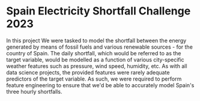 # Spain Electricity Shortfall Challenge 2023

In this project We were tasked to model the shortfall between the energy generated by means of fossil fuels and various renewable sources - for the country of Spain. The daily shortfall, which would be referred to as the target variable, would be modelled as a function of various city-specific weather features such as pressure, wind speed, humidity, etc. As with all data science projects, the provided features were rarely adequate predictors of the target variable. As such, we were required to perform feature engineering to ensure that we'd be able to accurately model Spain's three hourly shortfalls.

